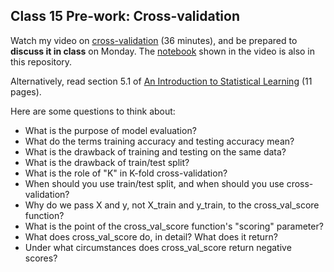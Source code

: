 ## Class 15 Pre-work: Cross-validation

Watch my video on [cross-validation](https://www.youtube.com/watch?v=6dbrR-WymjI) (36 minutes), and be prepared to **discuss it in class** on Monday. The [notebook](http://nbviewer.ipython.org/github/justmarkham/DAT7/blob/master/notebooks/15_cross_validation.ipynb) shown in the video is also in this repository.

Alternatively, read section 5.1 of [An Introduction to Statistical Learning](http://www-bcf.usc.edu/~gareth/ISL/) (11 pages).

Here are some questions to think about:

- What is the purpose of model evaluation?
- What do the terms training accuracy and testing accuracy mean?
- What is the drawback of training and testing on the same data?
- What is the drawback of train/test split?
- What is the role of "K" in K-fold cross-validation?
- When should you use train/test split, and when should you use cross-validation?
- Why do we pass X and y, not X_train and y_train, to the cross_val_score function?
- What is the point of the cross_val_score function's "scoring" parameter?
- What does cross_val_score do, in detail? What does it return?
- Under what circumstances does cross_val_score return negative scores?
